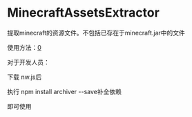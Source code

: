 # MinecraftAssetsExtractor
 提取minecraft的资源文件。不包括已存在于minecraft.jar中的文件

使用方法：[0](？？？)

对于开发人员：

下载 nw.js后

执行 npm install archiver --save补全依赖

即可使用